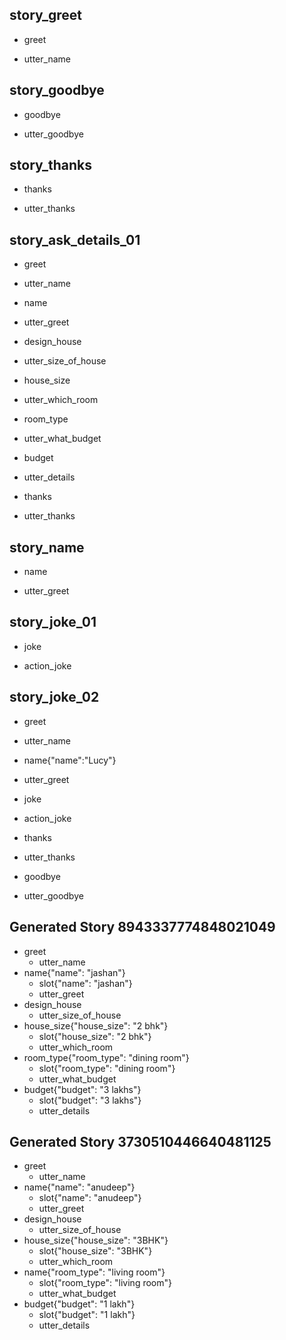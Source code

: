 ## story_greet <!--- The name of the story. It is not mandatory, but useful for debugging. --> 
* greet <!--- User input expressed as intent. In this case it represents users message 'Hello'. --> 
 - utter_name <!--- The response of the chatbot expressed as an action. In this case it represents chatbot's response 'Hello, how can I help?' --> 
 
## story_goodbye
* goodbye
 - utter_goodbye

## story_thanks
* thanks
 - utter_thanks
 
## story_ask_details_01
* greet
 - utter_name
* name
 - utter_greet
* design_house
 - utter_size_of_house
* house_size
 - utter_which_room
* room_type
 - utter_what_budget
* budget
 - utter_details
* thanks
 - utter_thanks


## story_name
* name
 - utter_greet
 

## story_joke_01
* joke
 - action_joke
 
## story_joke_02
* greet
 - utter_name
* name{"name":"Lucy"} <!--- User response with an entity. In this case it represents user message 'My name is Lucy.' --> 
 - utter_greet
* joke
 - action_joke
* thanks
 - utter_thanks
* goodbye
 - utter_goodbye 
## Generated Story 8943337774848021049
* greet
    - utter_name
* name{"name": "jashan"}
    - slot{"name": "jashan"}
    - utter_greet
* design_house
    - utter_size_of_house
* house_size{"house_size": "2 bhk"}
    - slot{"house_size": "2 bhk"}
    - utter_which_room
* room_type{"room_type": "dining room"}
    - slot{"room_type": "dining room"}
    - utter_what_budget
* budget{"budget": "3 lakhs"}
    - slot{"budget": "3 lakhs"}
    - utter_details

## Generated Story 3730510446640481125
* greet
    - utter_name
* name{"name": "anudeep"}
    - slot{"name": "anudeep"}
    - utter_greet
* design_house
    - utter_size_of_house
* house_size{"house_size": "3BHK"}
    - slot{"house_size": "3BHK"}
    - utter_which_room
* name{"room_type": "living room"}
    - slot{"room_type": "living room"}
    - utter_what_budget
* budget{"budget": "1 lakh"}
    - slot{"budget": "1 lakh"}
    - utter_details

